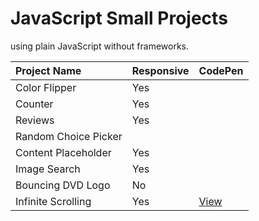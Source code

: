# JavaScript Small Projects

using plain JavaScript without frameworks.

| Project Name         | Responsive | CodePen                      |
| :------------------- | :--------- | :--------------------------- |
| Color Flipper        | Yes        |         |
| Counter              | Yes        |              |
| Reviews              | Yes        |
| Random Choice Picker |            |  |
| Content Placeholder  | Yes        |   |
| Image Search         | Yes        |
| Bouncing DVD Logo    | No         |     |
| Infinite Scrolling   | Yes        | [View][infinite_scrolling]   |

[infinite_scrolling]: https://codepen.io/saul-gavrilov/pen/abWXqJg
